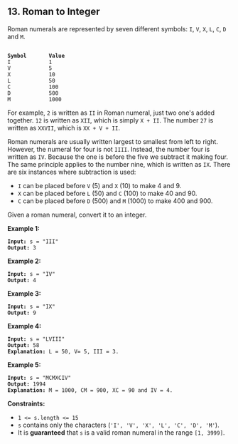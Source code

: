 ## 13. Roman to Integer
Roman numerals are represented by seven different symbols: `I`, `V`, `X`, `L`, `C`, `D` and `M`.

<pre><code>
<b>Symbol</b>       <b>Value</b>
I            1
V            5
X            10
L            50
C            100
D            500
M            1000
</code></pre>

For example, `2` is written as `II` in Roman numeral, just two one's added together. `12` is written as `XII`, which is simply `X + II`. The number `27` is written as `XXVII`, which is `XX + V + II`.

Roman numerals are usually written largest to smallest from left to right. However, the numeral for four is not `IIII`. Instead, the number four is written as `IV`. Because the one is before the five we subtract it making four. The same principle applies to the number nine, which is written as `IX`. There are six instances where subtraction is used:

* `I` can be placed before `V` (5) and `X` (10) to make 4 and 9. 
* `X` can be placed before `L` (50) and `C` (100) to make 40 and 90. 
* `C` can be placed before `D` (500) and `M` (1000) to make 400 and 900.

Given a roman numeral, convert it to an integer.

**Example 1:**
<pre><code><b>Input:</b> s = "III"
<b>Output:</b> 3
</code></pre>

**Example 2:**
<pre><code><b>Input:</b> s = "IV"
<b>Output:</b> 4
</code></pre>

**Example 3:**
<pre><code><b>Input:</b> s = "IX"
<b>Output:</b> 9
</code></pre>

**Example 4:**
<pre><code><b>Input:</b> s = "LVIII"
<b>Output:</b> 58
<b>Explanation:</b> L = 50, V= 5, III = 3.
</code></pre>

**Example 5:**
<pre><code><b>Input:</b> s = "MCMXCIV"
<b>Output:</b> 1994
<b>Explanation:</b> M = 1000, CM = 900, XC = 90 and IV = 4.
</code></pre>

**Constraints:**
* `1 <= s.length <= 15`
* `s` contains only the characters (`'I', 'V', 'X', 'L', 'C', 'D', 'M'`).
* It is **guaranteed** that `s` is a valid roman numeral in the range `[1, 3999]`.